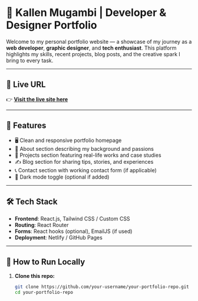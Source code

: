# 🌟 Kallen Mugambi | Developer & Designer Portfolio

Welcome to my personal portfolio website — a showcase of my journey as a **web developer**, **graphic designer**, and **tech enthusiast**. This platform highlights my skills, recent projects, blog posts, and the creative spark I bring to every task.

---

## 🔗 Live URL

   👉 **[Visit the live site here]([https://kallendev.github.io/Best-Portfolio])**  


---

## 📌 Features

- 🖥️ Clean and responsive portfolio homepage
- 🧠 About section describing my background and passions
- 🎨 Projects section featuring real-life works and case studies
- ✍️ Blog section for sharing tips, stories, and experiences
- 📞 Contact section with working contact form (if applicable)
- 🌙 Dark mode toggle (optional if added)

---

## 🛠️ Tech Stack

- **Frontend**: React.js, Tailwind CSS / Custom CSS
- **Routing**: React Router
- **Forms**: React hooks (optional), EmailJS (if used)
- **Deployment**: Netlify / GitHub Pages

---

## 🚀 How to Run Locally

1. **Clone this repo:**
   ```bash
   git clone https://github.com/your-username/your-portfolio-repo.git
   cd your-portfolio-repo
